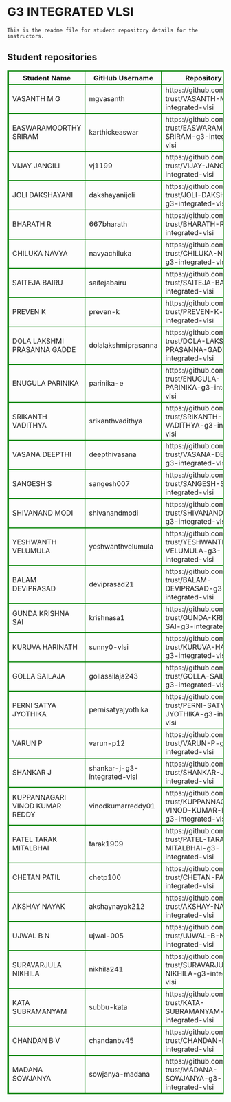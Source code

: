 # G3 INTEGRATED VLSI
    This is the readme file for student repository details for the instructors.
## Student repositories 
<table style="border : 2px solid green; width:100%;">
<tr >
<th style="border : 2px solid green;">Student Name</th>
<th style="border : 2px solid green;">GitHub Username</th>
<th style="border : 2px solid green;">Repository link</th>
</tr>
<tr style="border : 2px solid green;">
<td style="border : 2px solid green;">VASANTH M G</td> 

<td style="border : 2px solid green;">mgvasanth</td> 

<td style="border : 2px solid green;">https://github.com/sure-trust/VASANTH-M-G-g3-integrated-vlsi</td> 
</tr>

<tr style="border : 2px solid green;">
<td style="border : 2px solid green;">EASWARAMOORTHY SRIRAM</td> 

<td style="border : 2px solid green;">karthickeaswar</td> 

<td style="border : 2px solid green;">https://github.com/sure-trust/EASWARAMOORTHY-SRIRAM-g3-integrated-vlsi</td> 
</tr>

<tr style="border : 2px solid green;">
<td style="border : 2px solid green;">VIJAY JANGILI</td> 

<td style="border : 2px solid green;">vj1199</td> 

<td style="border : 2px solid green;">https://github.com/sure-trust/VIJAY-JANGILI-g3-integrated-vlsi</td> 
</tr>

<tr style="border : 2px solid green;">
<td style="border : 2px solid green;">JOLI DAKSHAYANI</td> 

<td style="border : 2px solid green;">dakshayanijoli</td> 

<td style="border : 2px solid green;">https://github.com/sure-trust/JOLI-DAKSHAYANI-g3-integrated-vlsi</td> 
</tr>

<tr style="border : 2px solid green;">
<td style="border : 2px solid green;">BHARATH R</td> 

<td style="border : 2px solid green;">667bharath</td> 

<td style="border : 2px solid green;">https://github.com/sure-trust/BHARATH-R-g3-integrated-vlsi</td> 
</tr>

<tr style="border : 2px solid green;">
<td style="border : 2px solid green;">CHILUKA NAVYA</td> 

<td style="border : 2px solid green;">navyachiluka</td> 

<td style="border : 2px solid green;">https://github.com/sure-trust/CHILUKA-NAVYA-g3-integrated-vlsi</td> 
</tr>

<tr style="border : 2px solid green;">
<td style="border : 2px solid green;">SAITEJA BAIRU</td> 

<td style="border : 2px solid green;">saitejabairu</td> 

<td style="border : 2px solid green;">https://github.com/sure-trust/SAITEJA-BAIRU-g3-integrated-vlsi</td> 
</tr>

<tr style="border : 2px solid green;">
<td style="border : 2px solid green;">PREVEN K</td> 

<td style="border : 2px solid green;">preven-k</td> 

<td style="border : 2px solid green;">https://github.com/sure-trust/PREVEN-K-g3-integrated-vlsi</td> 
</tr>

<tr style="border : 2px solid green;">
<td style="border : 2px solid green;">DOLA LAKSHMI PRASANNA GADDE</td> 

<td style="border : 2px solid green;">dolalakshmiprasanna</td> 

<td style="border : 2px solid green;">https://github.com/sure-trust/DOLA-LAKSHMI-PRASANNA-GADDE-g3-integrated-vlsi</td> 
</tr>

<tr style="border : 2px solid green;">
<td style="border : 2px solid green;">ENUGULA PARINIKA</td> 

<td style="border : 2px solid green;">parinika-e</td> 

<td style="border : 2px solid green;">https://github.com/sure-trust/ENUGULA-PARINIKA-g3-integrated-vlsi</td> 
</tr>

<tr style="border : 2px solid green;">
<td style="border : 2px solid green;">SRIKANTH VADITHYA</td> 

<td style="border : 2px solid green;">srikanthvadithya</td> 

<td style="border : 2px solid green;">https://github.com/sure-trust/SRIKANTH-VADITHYA-g3-integrated-vlsi</td> 
</tr>

<tr style="border : 2px solid green;">
<td style="border : 2px solid green;">VASANA DEEPTHI</td> 

<td style="border : 2px solid green;">deepthivasana</td> 

<td style="border : 2px solid green;">https://github.com/sure-trust/VASANA-DEEPTHI-g3-integrated-vlsi</td> 
</tr>

<tr style="border : 2px solid green;">
<td style="border : 2px solid green;">SANGESH S</td> 

<td style="border : 2px solid green;">sangesh007</td> 

<td style="border : 2px solid green;">https://github.com/sure-trust/SANGESH-S-g3-integrated-vlsi</td> 
</tr>

<tr style="border : 2px solid green;">
<td style="border : 2px solid green;">SHIVANAND MODI</td> 

<td style="border : 2px solid green;">shivanandmodi</td> 

<td style="border : 2px solid green;">https://github.com/sure-trust/SHIVANAND-MODI-g3-integrated-vlsi</td> 
</tr>

<tr style="border : 2px solid green;">
<td style="border : 2px solid green;">YESHWANTH VELUMULA</td> 

<td style="border : 2px solid green;">yeshwanthvelumula</td> 

<td style="border : 2px solid green;">https://github.com/sure-trust/YESHWANTH-VELUMULA-g3-integrated-vlsi</td> 
</tr>

<tr style="border : 2px solid green;">
<td style="border : 2px solid green;">BALAM DEVIPRASAD</td> 

<td style="border : 2px solid green;">deviprasad21</td> 

<td style="border : 2px solid green;">https://github.com/sure-trust/BALAM-DEVIPRASAD-g3-integrated-vlsi</td> 
</tr>

<tr style="border : 2px solid green;">
<td style="border : 2px solid green;">GUNDA KRISHNA SAI</td> 

<td style="border : 2px solid green;">krishnasa1</td> 

<td style="border : 2px solid green;">https://github.com/sure-trust/GUNDA-KRISHNA-SAI-g3-integrated-vlsi</td> 
</tr>

<tr style="border : 2px solid green;">
<td style="border : 2px solid green;">KURUVA HARINATH</td> 

<td style="border : 2px solid green;">sunny0-vlsi</td> 

<td style="border : 2px solid green;">https://github.com/sure-trust/KURUVA-HARINATH-g3-integrated-vlsi</td> 
</tr>

<tr style="border : 2px solid green;">
<td style="border : 2px solid green;">GOLLA SAILAJA</td> 

<td style="border : 2px solid green;">gollasailaja243</td> 

<td style="border : 2px solid green;">https://github.com/sure-trust/GOLLA-SAILAJA-g3-integrated-vlsi</td> 
</tr>

<tr style="border : 2px solid green;">
<td style="border : 2px solid green;">PERNI SATYA JYOTHIKA</td> 

<td style="border : 2px solid green;">pernisatyajyothika</td> 

<td style="border : 2px solid green;">https://github.com/sure-trust/PERNI-SATYA-JYOTHIKA-g3-integrated-vlsi</td> 
</tr>

<tr style="border : 2px solid green;">
<td style="border : 2px solid green;">VARUN P</td> 

<td style="border : 2px solid green;">varun-p12</td> 

<td style="border : 2px solid green;">https://github.com/sure-trust/VARUN-P-g3-integrated-vlsi</td> 
</tr>

<tr style="border : 2px solid green;">
<td style="border : 2px solid green;">SHANKAR J</td> 

<td style="border : 2px solid green;">shankar-j-g3-integrated-vlsi</td> 

<td style="border : 2px solid green;">https://github.com/sure-trust/SHANKAR-J-g3-integrated-vlsi</td> 
</tr>

<tr style="border : 2px solid green;">
<td style="border : 2px solid green;">KUPPANNAGARI VINOD KUMAR REDDY</td> 

<td style="border : 2px solid green;">vinodkumarreddy01</td> 

<td style="border : 2px solid green;">https://github.com/sure-trust/KUPPANNAGARI-VINOD-KUMAR-REDDY-g3-integrated-vlsi</td> 
</tr>

<tr style="border : 2px solid green;">
<td style="border : 2px solid green;">PATEL TARAK MITALBHAI</td> 

<td style="border : 2px solid green;">tarak1909</td> 

<td style="border : 2px solid green;">https://github.com/sure-trust/PATEL-TARAK-MITALBHAI-g3-integrated-vlsi</td> 
</tr>

<tr style="border : 2px solid green;">
<td style="border : 2px solid green;">CHETAN PATIL</td> 

<td style="border : 2px solid green;">chetp100</td> 

<td style="border : 2px solid green;">https://github.com/sure-trust/CHETAN-PATIL-g3-integrated-vlsi</td> 
</tr>

<tr style="border : 2px solid green;">
<td style="border : 2px solid green;">AKSHAY NAYAK</td> 

<td style="border : 2px solid green;">akshaynayak212</td> 

<td style="border : 2px solid green;">https://github.com/sure-trust/AKSHAY-NAYAK-g3-integrated-vlsi</td> 
</tr>

<tr style="border : 2px solid green;">
<td style="border : 2px solid green;">UJWAL B N</td> 

<td style="border : 2px solid green;">ujwal-005</td> 

<td style="border : 2px solid green;">https://github.com/sure-trust/UJWAL-B-N-g3-integrated-vlsi</td> 
</tr>

<tr style="border : 2px solid green;">
<td style="border : 2px solid green;">SURAVARJULA NIKHILA</td> 

<td style="border : 2px solid green;">nikhila241</td> 

<td style="border : 2px solid green;">https://github.com/sure-trust/SURAVARJULA-NIKHILA-g3-integrated-vlsi</td> 
</tr>

<tr style="border : 2px solid green;">
<td style="border : 2px solid green;">KATA SUBRAMANYAM</td> 

<td style="border : 2px solid green;">subbu-kata</td> 

<td style="border : 2px solid green;">https://github.com/sure-trust/KATA-SUBRAMANYAM-g3-integrated-vlsi</td> 
</tr>

<tr style="border : 2px solid green;">
<td style="border : 2px solid green;">CHANDAN B V</td> 

<td style="border : 2px solid green;">chandanbv45</td> 

<td style="border : 2px solid green;">https://github.com/sure-trust/CHANDAN-B-V-g3-integrated-vlsi</td> 
</tr>

<tr style="border : 2px solid green;">
<td style="border : 2px solid green;">MADANA SOWJANYA</td> 

<td style="border : 2px solid green;">sowjanya-madana</td> 

<td style="border : 2px solid green;">https://github.com/sure-trust/MADANA-SOWJANYA-g3-integrated-vlsi</td> 
</tr>

